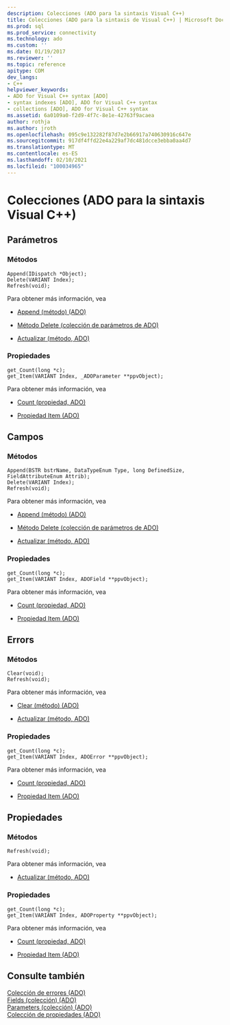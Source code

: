 ```yaml
---
description: Colecciones (ADO para la sintaxis Visual C++)
title: Colecciones (ADO para la sintaxis de Visual C++) | Microsoft Docs
ms.prod: sql
ms.prod_service: connectivity
ms.technology: ado
ms.custom: ''
ms.date: 01/19/2017
ms.reviewer: ''
ms.topic: reference
apitype: COM
dev_langs:
- C++
helpviewer_keywords:
- ADO for Visual C++ syntax [ADO]
- syntax indexes [ADO], ADO for Visual C++ syntax
- collections [ADO], ADO for Visual C++ syntax
ms.assetid: 6a0109a0-f2d9-4f7c-8e1e-42763f9acaea
author: rothja
ms.author: jroth
ms.openlocfilehash: 095c9e132282f87d7e2b66917a740630916c647e
ms.sourcegitcommit: 917df4ffd22e4a229af7dc481dcce3ebba0aa4d7
ms.translationtype: MT
ms.contentlocale: es-ES
ms.lasthandoff: 02/10/2021
ms.locfileid: "100034965"
---
```

# <a name="collections-ado-for-visual-c-syntax"></a>Colecciones (ADO para la sintaxis Visual C++)
## <a name="parameters"></a>Parámetros  
  
### <a name="methods"></a>Métodos  
  
```  
Append(IDispatch *Object);  
Delete(VARIANT Index);  
Refresh(void);  
```  
  
 Para obtener más información, vea  
  
-   [Append (método) (ADO)](./append-method-ado.md)  
  
-   [Método Delete (colección de parámetros de ADO)](./delete-method-ado-parameters-collection.md)  
  
-   [Actualizar (método, ADO)](./refresh-method-ado.md)  
  
### <a name="properties"></a>Propiedades  
  
```  
get_Count(long *c);  
get_Item(VARIANT Index, _ADOParameter **ppvObject);  
```  
  
 Para obtener más información, vea  
  
-   [Count (propiedad, ADO)](./count-property-ado.md)  
  
-   [Propiedad Item (ADO)](./item-property-ado.md)  
  
## <a name="fields"></a>Campos  
  
### <a name="methods"></a>Métodos  
  
```  
Append(BSTR bstrName, DataTypeEnum Type, long DefinedSize, FieldAttributeEnum Attrib);  
Delete(VARIANT Index);  
Refresh(void);  
```  
  
 Para obtener más información, vea  
  
-   [Append (método) (ADO)](./append-method-ado.md)  
  
-   [Método Delete (colección de parámetros de ADO)](./delete-method-ado-parameters-collection.md)  
  
-   [Actualizar (método, ADO)](./refresh-method-ado.md)  
  
### <a name="properties"></a>Propiedades  
  
```  
get_Count(long *c);  
get_Item(VARIANT Index, ADOField **ppvObject);  
```  
  
 Para obtener más información, vea  
  
-   [Count (propiedad, ADO)](./count-property-ado.md)  
  
-   [Propiedad Item (ADO)](./item-property-ado.md)  
  
## <a name="errors"></a>Errors  
  
### <a name="methods"></a>Métodos  
  
```  
Clear(void);  
Refresh(void);  
```  
  
 Para obtener más información, vea  
  
-   [Clear (método) (ADO)](./clear-method-ado.md)  
  
-   [Actualizar (método, ADO)](./refresh-method-ado.md)  
  
### <a name="properties"></a>Propiedades  
  
```  
get_Count(long *c);  
get_Item(VARIANT Index, ADOError **ppvObject);  
```  
  
 Para obtener más información, vea  
  
-   [Count (propiedad, ADO)](./count-property-ado.md)  
  
-   [Propiedad Item (ADO)](./item-property-ado.md)  
  
## <a name="properties"></a>Propiedades  
  
### <a name="methods"></a>Métodos  
  
```  
Refresh(void);  
```  
  
 Para obtener más información, vea  
  
-   [Actualizar (método, ADO)](./refresh-method-ado.md)  
  
### <a name="properties"></a>Propiedades  
  
```  
get_Count(long *c);  
get_Item(VARIANT Index, ADOProperty **ppvObject);  
```  
  
 Para obtener más información, vea  
  
-   [Count (propiedad, ADO)](./count-property-ado.md)  
  
-   [Propiedad Item (ADO)](./item-property-ado.md)  
  
## <a name="see-also"></a>Consulte también  
 [Colección de errores (ADO)](./errors-collection-ado.md)   
 [Fields (colección) (ADO)](./fields-collection-ado.md)   
 [Parameters (colección) (ADO)](./parameters-collection-ado.md)   
 [Colección de propiedades (ADO)](./properties-collection-ado.md)